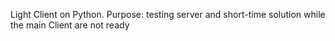 Light Client on Python.
Purpose: testing server and short-time solution while the main Client are not ready
